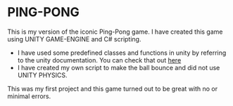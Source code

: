 # PING-PONG
This is my version of the iconic Ping-Pong game. I have created this game using UNITY GAME-ENGINE and C# scripting.
- I have used some predefined classes and functions in unity by referring to the unity documentation. You can check that out [here](https://docs.unity3d.com/Manual/ScriptingSection.html)
- I have created my own script to make the ball bounce and did not use UNITY PHYSICS.

This was my first project and this game turned out to be great with no or minimal errors.
